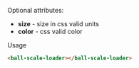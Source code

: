
Optional attributes:
* **size** - size in css valid units
* **color** - css valid color

Usage

```HTML
<ball-scale-loader></ball-scale-loader>
```

